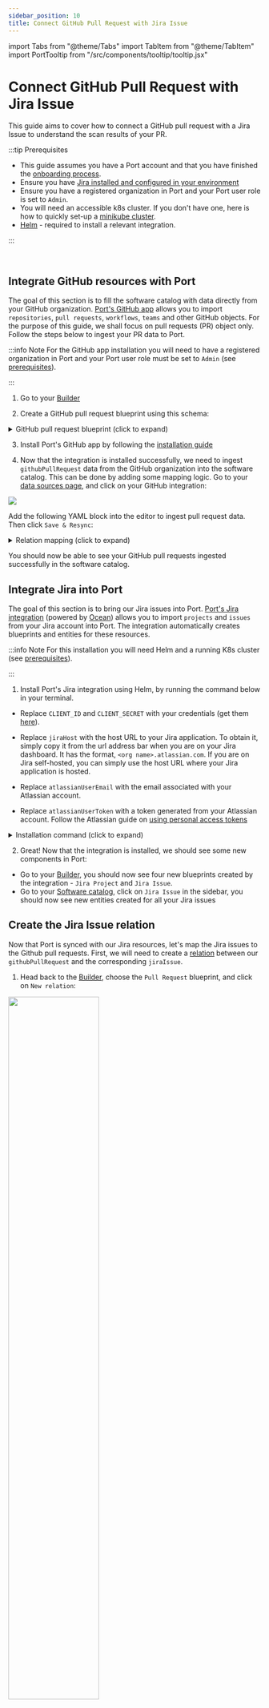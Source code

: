 ```yaml
---
sidebar_position: 10
title: Connect GitHub Pull Request with Jira Issue
---
```


import Tabs from "@theme/Tabs"
import TabItem from "@theme/TabItem"
import PortTooltip from "/src/components/tooltip/tooltip.jsx"

# Connect GitHub Pull Request with Jira Issue

This guide aims to cover how to connect a GitHub pull request with a Jira Issue to understand the scan results of your PR.

:::tip Prerequisites
- This guide assumes you have a Port account and that you have finished the [onboarding process](/quickstart).
- Ensure you have [Jira installed and configured in your environment](https://docs.getport.io/build-your-software-catalog/sync-data-to-catalog/jira/)
- Ensure you have a registered organization in Port and your Port user role is set to `Admin`.
- You will need an accessible k8s cluster. If you don't have one, here is how to quickly set-up a [minikube cluster](https://minikube.sigs.k8s.io/docs/start/).
- [Helm](https://helm.sh/docs/intro/install/) - required to install a relevant integration.

:::

<br/>

## Integrate GitHub resources with Port

The goal of this section is to fill the software catalog with data directly from your GitHub organization. [Port's GitHub app](https://docs.getport.io/build-your-software-catalog/sync-data-to-catalog/git/github/) allows you to import `repositories`, `pull requests`, `workflows`, `teams` and other GitHub objects. For the purpose of this guide, we shall focus on pull requests (PR) object only. Follow the steps below to ingest your PR data to Port.

:::info Note
For the GitHub app installation you will need to have a registered organization in Port and your Port user role must be set to `Admin` (see [prerequisites](#connect-github-pull-request-with-jira-issue)).

:::

1. Go to your [Builder](https://app.getport.io/dev-portal/data-model)

2. Create a GitHub pull request <PortTooltip id="blueprint">blueprint</PortTooltip> using this schema:
<details>
<summary>GitHub pull request blueprint (click to expand)</summary>

```json showLineNumbers
{
    "identifier": "githubPullRequest",
    "title": "Pull Request",
    "icon": "Github",
    "schema": {
        "properties": {
        "creator": {
            "title": "Creator",
            "type": "string"
        },
        "assignees": {
            "title": "Assignees",
            "type": "array"
        },
        "reviewers": {
            "title": "Reviewers",
            "type": "array"
        },
        "status": {
            "title": "Status",
            "type": "string",
            "enum": [
            "merged",
            "open",
            "closed"
            ],
            "enumColors": {
            "merged": "purple",
            "open": "green",
            "closed": "red"
            }
        },
        "closedAt": {
            "title": "Closed At",
            "type": "string",
            "format": "date-time"
        },
        "updatedAt": {
            "title": "Updated At",
            "type": "string",
            "format": "date-time"
        },
        "mergedAt": {
            "title": "Merged At",
            "type": "string",
            "format": "date-time"
        },
        "link": {
            "type": "string",
            "format": "url"
        }
        },
        "required": []
    },
    "mirrorProperties": {},
    "calculationProperties": {},
    "aggregationProperties": {},
    "relations": {}
    }
```

</details>

3. Install Port's GitHub app by following the [installation guide](https://docs.getport.io/build-your-software-catalog/sync-data-to-catalog/git/github/installation)

4. Now that the integration is installed successfully, we need to ingest `githubPullRequest` data from the GitHub organization into the software catalog. This can be done by adding some mapping logic. Go to your [data sources page](https://app.getport.io/dev-portal/data-sources), and click on your GitHub integration:

<img src='/img/guides/githubIntegration.png' />

Add the following YAML block into the editor to ingest pull request data. Then click `Save & Resync`:

<details>
<summary>Relation mapping (click to expand)</summary>

```yaml showLineNumbers
resources:
    - kind: pull-request
    selector:
        query: "true"
    port:
        entity:
        mappings:
        identifier: ".head.repo.name + '-' + (.number|tostring)" # The Entity identifier will be the repository name + the pull request number
        title: ".title"
        blueprint: '"githubPullRequest"'
        properties:
            creator: ".user.login"
            assignees: "[.assignees[].login]"
            reviewers: "[.requested_reviewers[].login]"
            status: ".status"
            closedAt: ".closed_at"
            updatedAt: ".updated_at"
            mergedAt: ".merged_at"
            prNumber: ".id"
            link: ".html_url"
```

</details>

You should now be able to see your GitHub pull requests ingested successfully in the software catalog.

## Integrate Jira into Port

The goal of this section is to bring our Jira issues into Port. [Port's Jira integration](https://docs.getport.io/build-your-software-catalog/sync-data-to-catalog/jira/) (powered by [Ocean](https://ocean.getport.io/)) allows you to import `projects` and `issues` from your Jira account into Port. The integration automatically creates <PortTooltip id="blueprint">blueprints</PortTooltip> and <PortTooltip id="entity">entities</PortTooltip> for these resources.

:::info Note
For this installation you will need Helm and a running K8s cluster (see [prerequisites](#connect-github-pull-request-with-jira-issue)).

:::

1. Install Port's Jira integration using Helm, by running the command below in your terminal.

- Replace `CLIENT_ID` and `CLIENT_SECRET` with your credentials (get them [here](https://docs.getport.io/build-your-software-catalog/sync-data-to-catalog/api/#find-your-port-credentials)).

- Replace `jiraHost` with the host URL to your Jira application. To obtain it, simply copy it from the url address bar when you are on your Jira dashboard. It has the format, `<org name>.atlassian.com`. If you are on Jira self-hosted, you can simply use the host URL where your Jira application is hosted.

- Replace `atlassianUserEmail` with the email associated with your Atlassian account.

- Replace `atlassianUserToken` with a token generated from your Atlassian account. Follow the Atlassian guide on [using personal access tokens](https://confluence.atlassian.com/enterprise/using-personal-access-tokens-1026032365.html)

<details>
<summary>Installation command (click to expand)</summary>

```bash showLineNumbers
helm repo add --force-update port-labs https://port-labs.github.io/helm-charts
helm upgrade --install my-jira-integration port-labs/port-ocean \
	--set port.clientId="PORT_CLIENT_ID"  \  # REPLACE VALUE
	--set port.clientSecret="PORT_CLIENT_SECRET"  \  # REPLACE VALUE
	--set initializePortResources=true  \
	--set integration.identifier="my-jira-integration"  \
	--set integration.type="jira"  \
	--set integration.eventListener.type="POLLING"  \
	--set integration.secrets.jiraHost="MY_JIRA_HOST"  \  # REPLACE VALUE
	--set integration.secrets.atlassianUserEmail="MY_ATLASSIAN_USER_EMAIL"  \  # REPLACE VALUE
	--set integration.config.atlassianUserToken="MY_ATLASSIAN_USER_TOKEN"  # REPLACE VALUE
```

</details>

2. Great! Now that the integration is installed, we should see some new components in Port:

- Go to your [Builder](https://app.getport.io/dev-portal/data-model), you should now see four new <PortTooltip id="blueprint">blueprints</PortTooltip> created by the integration - `Jira Project` and `Jira Issue`.
- Go to your [Software catalog](https://app.getport.io/services), click on `Jira Issue` in the sidebar, you should now see new <PortTooltip id="entity">entities</PortTooltip> created for all your Jira issues

## Create the Jira Issue relation

Now that Port is synced with our Jira resources, let's map the Jira issues to the Github pull requests.
First, we will need to create a [relation](/build-your-software-catalog/define-your-data-model/relate-blueprints/#what-is-a-relation) between our `githubPullRequest` and the corresponding `jiraIssue`.

1. Head back to the [Builder](https://app.getport.io/dev-portal/data-model), choose the `Pull Request` <PortTooltip id="blueprint">blueprint</PortTooltip>, and click on `New relation`:

<img src='/img/guides/githubPRNewJiraIssueRelation.png' width='60%' />

<br/><br/>

2. Fill out the form like this, then click `Create`:

<img src='/img/guides/githubPRCreateNewRelation.png' width='60%' />

<br/><br/>

Now that the <PortTooltip id="blueprint">blueprints</PortTooltip> are related, we need to assign the relevant Jira Issue to each of our pull requests. This can be done by adding some mapping logic. Go to your [data sources page](https://app.getport.io/dev-portal/data-sources), and click on your Github integration:

<img src='/img/guides/githubIntegrationWithBlueprints.png' />

<br/><br/>

Under the `resources` key, locate the Pull Request block and replace it with the following YAML block to map the pull request entities with Jira issues. Then click `Save & Resync`:

<details>
<summary><b>Relation mapping (click to expand)</b></summary>

```yaml showLineNumbers
- kind: pull-request
  selector:
    query: "true"
  port:
    entity:
      mappings:
        identifier: .head.repo.name + (.id|tostring)
        title: .title
        blueprint: '"githubPullRequest"'
        properties:
          creator: .user.login
          assignees: "[.assignees[].login]"
          reviewers: "[.requested_reviewers[].login]"
          status: .status
          closedAt: .closed_at
          updatedAt: .updated_at
          mergedAt: .merged_at
          prNumber: .id
          link: .html_url
        relations:
          repository: .head.repo.name
          jiraIssue: .title | match("^[A-Za-z]+-[0-9]+") .string
```

</details>

:::tip Mapping explanation
The configuration mapping above ingests all pull requests from Github. It then goes ahead to establish a relation between the `githubPullRequest` entities and the `jiraIssue` entities &nbsp;🎉.

Please note that the `.head.repo.name` property refers to the name of the repository while the `.id` property refers to the ID of the pull request itself. In our GitHub integration mapping, we have defined these two pieces of information as the identifiers for the `githubPullRequest` entities.

For the `jiraIssue` relation, we extract the Jira Issue key from the title of the pull request. Therefore, only pull requests containing the key of the Jira issue will be mapped to their respective Jira issues. Below are few examples and corresponding output:

| Pull request title                          | Jira issue  |
| ------------------------------------------- | ----------- |
| PORT-4837 \| This is the evening of the day | PORT-4837   |
| GET-14 - This is the evening of the day     | GET-14      |
| This is the evening of the day              | (no output) |

:::

<img src='/img/guides/githubPREntityAfterJiraIssueMapping.png' />

## Conclusion

By following these steps, you can seamlessly connect a GitHub pull request with a Jira Issue.

More relevant guides and examples:

- [Port's Jira integration](https://docs.getport.io/build-your-software-catalog/sync-data-to-catalog/jira/)
- [Integrate scorecards with Slack](https://docs.getport.io/promote-scorecards/manage-using-3rd-party-apps/slack)
